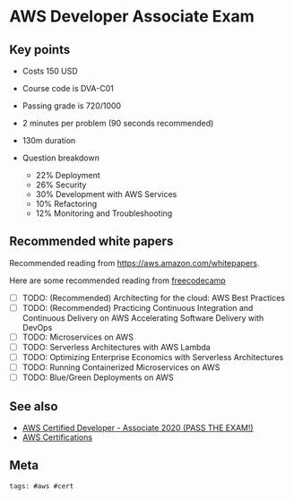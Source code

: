 # AWS Developer Associate Exam

## Key points

- Costs 150 USD
- Course code is DVA-C01
- Passing grade is 720/1000
- 2 minutes per problem (90 seconds recommended)
- 130m duration
- Question breakdown

  - 22% Deployment
  - 26% Security
  - 30% Development with AWS Services
  - 10% Refactoring
  - 12% Monitoring and Troubleshooting

## Recommended white papers

Recommended reading from <https://aws.amazon.com/whitepapers>.

Here are some recommended reading from [freecodecamp]

- [ ] TODO: (Recommended) Architecting for the cloud: AWS Best Practices
- [ ] TODO: (Recommended) Practicing Continuous Integration and Continuous
      Delivery on AWS Accelerating Software Delivery with DevOps
- [ ] TODO: Microservices on AWS
- [ ] TODO: Serverless Architectures with AWS Lambda
- [ ] TODO: Optimizing Enterprise Economics with Serverless Architectures
- [ ] TODO: Running Containerized Microservices on AWS
- [ ] TODO: Blue/Green Deployments on AWS

## See also

- [AWS Certified Developer - Associate 2020 (PASS THE EXAM!)](https://www.youtube.com/watch?v=RrKRN9zRBWs)
- [AWS Certifications](../336)

[freecodecamp]:
  https://www.freecodecamp.org/news/awscertified-challenge-free-path-aws-cloud-certifications/

## Meta

    tags: #aws #cert
